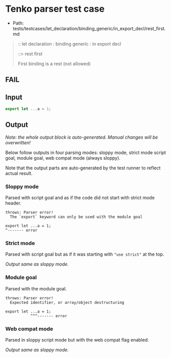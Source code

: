 # Tenko parser test case

- Path: tests/testcases/let_declaration/binding_generic/in_export_decl/rest_first.md

> :: let declaration : binding generic : in export decl
>
> ::> rest first
>
> First binding is a rest (not allowed)
>
> 

## FAIL

## Input

`````js
export let ...a = 1;
`````

## Output

_Note: the whole output block is auto-generated. Manual changes will be overwritten!_

Below follow outputs in four parsing modes: sloppy mode, strict mode script goal, module goal, web compat mode (always sloppy).

Note that the output parts are auto-generated by the test runner to reflect actual result.

### Sloppy mode

Parsed with script goal and as if the code did not start with strict mode header.

`````
throws: Parser error!
  The `export` keyword can only be used with the module goal

export let ...a = 1;
^------- error
`````

### Strict mode

Parsed with script goal but as if it was starting with `"use strict"` at the top.

_Output same as sloppy mode._

### Module goal

Parsed with the module goal.

`````
throws: Parser error!
  Expected identifier, or array/object destructuring

export let ...a = 1;
           ^^^------- error
`````


### Web compat mode

Parsed in sloppy script mode but with the web compat flag enabled.

_Output same as sloppy mode._

